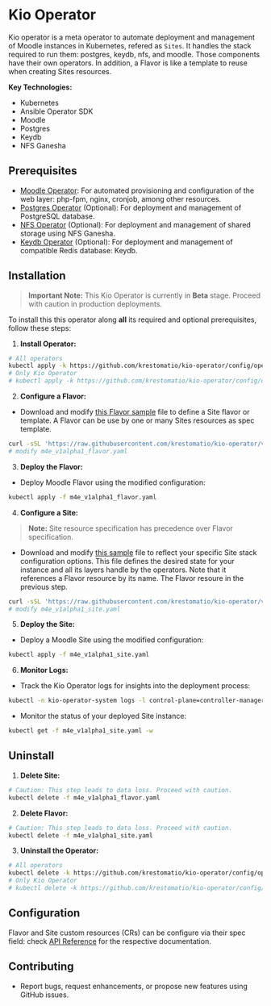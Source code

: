 # Kio Operator

Kio operator is a meta operator to automate deployment and management of Moodle instances in Kubernetes, refered as `Sites`. It handles the stack required to run them: postgres, keydb, nfs, and moodle. Those components have their own operators. In addition, a Flavor is like a template to reuse when creating Sites resources.

**Key Technologies:**

* Kubernetes
* Ansible Operator SDK
* Moodle
* Postgres
* Keydb
* NFS Ganesha

## Prerequisites

* [Moodle Operator](https://github.com/krestomatio/moodle-operator): For automated provisioning and configuration of the web layer: php-fpm, nginx, cronjob, among other resources.
* [Postgres Operator](https://github.com/krestomatio/postgres-operator) (Optional): For deployment and management of PostgreSQL database.
* [NFS Operator](https://github.com/krestomatio/nfs-operator) (Optional): For deployment and management of shared storage using NFS Ganesha.
* [Keydb Operator](https://github.com/krestomatio/keydb-operator) (Optional): For deployment and management of compatible Redis database: Keydb.

## Installation

> **Important Note:** This Kio Operator is currently in **Beta** stage. Proceed with caution in production deployments.

To install this this operator along **all** its required and optional prerequisites, follow these steps:

1. **Install Operator:**
```bash
# All operators
kubectl apply -k https://github.com/krestomatio/kio-operator/config/operators?ref=v0.3.46
# Only Kio Operator
# kubectl apply -k https://github.com/krestomatio/kio-operator/config/default?ref=v0.3.46
```

2. **Configure a Flavor:**
- Download and modify [this Flavor sample](https://raw.githubusercontent.com/krestomatio/kio-operator/v0.3.46/config/samples/m4e_v1alpha1_flavor.yaml) file to define a Site flavor or template. A Flavor can be use by one or many Sites resources as spec template.
```bash
curl -sSL 'https://raw.githubusercontent.com/krestomatio/kio-operator/v0.3.46/config/samples/m4e_v1alpha1_flavor.yaml' -o m4e_v1alpha1_flavor.yaml
# modify m4e_v1alpha1_flavor.yaml
```

3. **Deploy the Flavor:**
- Deploy Moodle Flavor using the modified configuration:
```bash
kubectl apply -f m4e_v1alpha1_flavor.yaml
```

4. **Configure a Site:**
> **Note:** Site resource specification has precedence over Flavor specification.
- Download and modify [this sample](https://raw.githubusercontent.com/krestomatio/kio-operator/v0.3.46/config/samples/m4e_v1alpha1_site.yaml) file to reflect your specific Site stack configuration options. This file defines the desired state for your instance and all its layers handle by the operators. Note that it references a Flavor resource by its name. The Flavor resoure in the previous step.
```bash
curl -sSL 'https://raw.githubusercontent.com/krestomatio/kio-operator/v0.3.46/config/samples/m4e_v1alpha1_site.yaml' -o m4e_v1alpha1_site.yaml
# modify m4e_v1alpha1_site.yaml
```

5. **Deploy the Site:**
- Deploy a Moodle Site using the modified configuration:
```bash
kubectl apply -f m4e_v1alpha1_site.yaml
```

6. **Monitor Logs:**
- Track the Kio Operator logs for insights into the deployment process:
```bash
kubectl -n kio-operator-system logs -l control-plane=controller-manager -c manager -f
```

- Monitor the status of your deployed Site instance:
```bash
kubectl get -f m4e_v1alpha1_site.yaml -w
```

## Uninstall

1. **Delete Site:**
```bash
# Caution: This step leads to data loss. Proceed with caution.
kubectl delete -f m4e_v1alpha1_flavor.yaml
```

2. **Delete Flavor:**
```bash
# Caution: This step leads to data loss. Proceed with caution.
kubectl delete -f m4e_v1alpha1_site.yaml
```

3. **Uninstall the Operator:**
```bash
# All operators
kubectl delete -k https://github.com/krestomatio/kio-operator/config/operators?ref=v0.3.46
# Only Kio Operator
# kubectl delete -k https://github.com/krestomatio/kio-operator/config/default?ref=v0.3.46
```

## Configuration

Flavor and Site custom resources (CRs) can be configure via their spec field: check [API Reference](api.md) for the respective documentation.

## Contributing

* Report bugs, request enhancements, or propose new features using GitHub issues.
